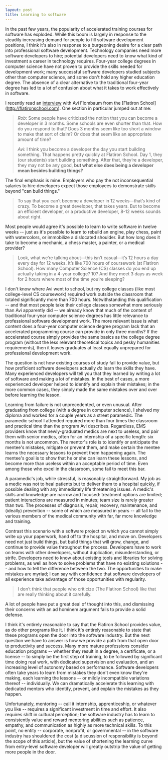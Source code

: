 ```yaml
---
layout: post
title: Learning to software
---
```


In the past few years, the popularity of accelerated training courses for software has exploded.  While this boom is largely in response to the steadily increasing demand for people to fill software development positions, I think it's also in response to a burgeoning desire for a clear path into professional software development.  Technology companies need more software developers to hire; potential developers need to know what kind of investment a career in technology requires.  Four-year college degrees in computer science have not proven to provide the skills needed for development work; many successful software developers studied subjects other than computer science, and some don't hold any higher education degree.  The absence of a clear alternative to the traditional four-year degree has led to a lot of confusion about what it takes to work effectively in software.

I recently read an [interview](http://blog.thinkful.com/post/52143980897) with Avi Flombaum from the [Flatiron School] (http://flatironschool.com).  One section in particular jumped out at me:

> *Rob*:        Some people have criticized the notion that you can become a developer in 3 months. Some schools are even shorter than that. How do you respond to that? Does 3 months seem like too short a window to make that sort of claim? Or does that seem like an appropriate amount of time?
>
> *Avi*:          I think you become a developer the day you start building something. That happens pretty quickly at Flatiron School. Day 1, they (our students) start building something. After that, they’re a developer, they may not be any good, **but what else does being a developer mean besides building things?**

The final emphasis is mine.  Employers who pay the not inconsequential salaries to hire developers expect those employees to demonstrate skills beyond "can build things."

> To say that you can’t become a developer in 12 weeks—that’s kind of crazy. To become a great developer, that takes years. But to become an efficient developer, or a productive developer, 8-12 weeks sounds about right.

Most people would agree it's possible to learn to write software in twelve weeks -- just as it's possible to learn to rebuild an engine, play chess, paint with watercolors, or immobilize a dislocated shoulder.  But how long does it take to become a mechanic, a chess master, a painter, or a medical provider?

> Look, what we’re talking about—this isn’t casual—it’s 12 hours a day every day for 12 weeks. It’s like 700 hours of coursework (at Flatiron School). How many Computer Science (CS) classes do you end up actually taking in a 4-year college? 10? And they meet 3 days as week for 2 hours where most of the time you’re sleeping?

I don't know where Avi went to school, but my college classes (like most college-level CS coursework) required work outside the classroom that totaled significantly more than 700 hours.  Notwithstanding this qualification --  and that most people take their college classes somewhat more seriously than Avi apparently did -- we already know that much of the content of traditional four-year computer science degrees has little relevance to professional software development work.  The more relevant issue is what content does a four-year computer science degree program lack that an accelerated programming course can provide in only three months?  If the accelerated course simply provides the same basics as the college degree program (without the less relevant theoretical topics and pesky humanities requirements), then it leaves graduates at least equally unprepared for professional development work.

The question is not how existing courses of study fail to provide value, but how proficient software developers actually *do* learn the skills they have.  Many experienced developers will tell you that they learned by writing a lot of software and making a lot of mistakes.  In the best of cases, a more experienced developer helped to identify and explain their mistakes; in the more common cases, they simply made the same mistakes over and over before learning the lesson.

Learning from failure is not unprecedented, or even unusual.  After graduating from college (with a degree in computer science), I shelved my diploma and worked for a couple years as a street paramedic.  The paramedic school I attended required more than four times the classroom and practical time than the program Avi describes.  Regardless, EMS providers know that newly-graduated medics are next to useless, and pair them with senior medics, often for an internship of a specific length: six months is not uncommon.  The mentor's role is to identify or anticipate the mentee's mistakes, mitigate or prevent them, and make certain the mentee learns the necessary lessons to prevent them happening again.  The mentee's goal is to show that he or she can learn these lessons, and become more than useless within an acceptable period of time.  Even among those who excel in the classroom, some fail to meet this bar.

A paramedic's job, while stressful, is reasonably straightforward.  My job as a medic was not to heal patients but to deliver them to a hospital quickly, if possible dealing with any immediately life threatening issues.  A medic's skills and knowledge are narrow and focused: treatment options are limited; patient interactions are measured in minutes; team size is rarely greater than two.  The processes of diagnosis, repair, recovery, maintenance, and (ideally) prevention -- some of which are measured in years -- all fall to the various members of the medical community with far, far more knowledge and training.

Contrast this scenario with a software project on which you cannot simply write up your paperwork, hand off to the hospital, and move on.  Developers need not just build things, but build things that will grow, change, and continue to provide value throughout the process.  Developers have to work on teams with other developers, without duplication, misunderstanding, or strife.  Developers need to know about existing tools and libraries for solving problems, as well as how to solve problems that have no existing solutions -- and how to tell the difference between the two.  The opportunities to make mistakes are myriad; I can say with confidence that software developers of all experience take advantage of those opportunities with regularity.

> I don’t think that people who criticize (The Flatiron School) like that are really thinking about it carefully.

A lot of people have put a great deal of thought into this, and dismissing their concerns with an ad hominem argument fails to provide a solid defense.

I think it's entirely reasonable to say that the Flatiron School provides value, as do other programs like it.  I think it's entirely reasonable to state that these programs open the door into the software industry.  But the next question we have to answer is how we provide a path from that open door to productivity and success.  Many more mature professions consider education programs -- whether they result in a degree, a certificate, or a license -- to simply be the first step of training, to be followed by significant time doing real work, with dedicated supervision and evaluation, and an increasing level of autonomy based on performance.  Software developers often take years to learn from mistakes they don't even know they're making, each learning the lessons -- or mildly incompatible variations thereof -- individually.  We can dramatically accelerate this learning with dedicated mentors who identify, prevent, and explain the mistakes as they happen.

Unfortunately, mentoring -- call it internship, apprenticeship, or whatever you like -- requires a significant investment in time and effort.  It also requires shift in cultural perception; the software industry has to learn to consistently value and reward mentoring abilities such as patience, empathy, and communication as highly as more technical skills.  To this point, no entity -- corporate, nonprofit, or governmental -- in the software industry has shouldered the cost (a discussion of responsibility is beyond the scope of this article), but the value of shortening the learning curve from entry-level software developer will greatly outstrip the value of getting more people in the door.

